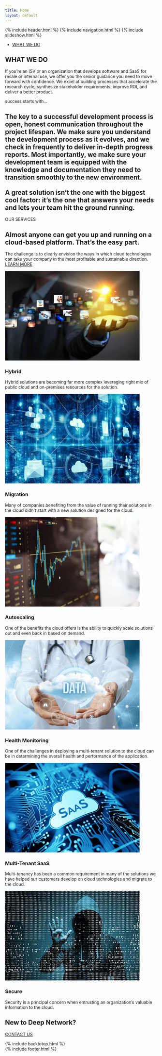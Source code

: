 ```yaml
---
title: Home
layout: default
---
```

{% include header.html %}
{% include navigation.html %}
{% include slideshow.html %}

<div id="hosting-prices" class="section-wrap t3-content-tabs">
    <div class="container">
        <ul class="nav nav-tabs" id="tab94">
            <li>
                <a data-toggle="tab" href="#module-94">WHAT WE DO</a>
            </li>
        </ul>
        <div class="tab-content">
            <div class="tab-pane  fade in" id="module-94">
                <div class="acm-features style-2 ">
                    <div class="features-content features-content-center">
                        <div class="row">
                            <div class="features-item ">
                                <h2>WHAT WE DO</h2>
                                <p>If you’re an ISV or an organization that develops software and SaaS for
                                    resale or internal use, we offer you the senior guidance you need to move
                                    forward with confidence. We excel at building processes that accelerate the
                                    research cycle, synthesize stakeholder requirements, improve ROI, and
                                    deliver a better product.</p>
                            </div>
                        </div>
                    </div>
                </div>
            </div>
        </div>
        <script type="text/javascript">
            jQuery(document).ready(function () {
                jQuery("#tab94 a:first").tab("show")
            });
        </script>
    </div>
</div>
<div class="section-wrap t3-content-bottom ">
    <div class="acm-testimonial style-2 bg-image"
        style="background-image: url(images/success-starts-with.jpg);">
        <div class="container">
            <div class="row">
                <div class="col-xs-12 col-md-6 pull-right">
                    <div class="testimonial-showcase-item">
                        <div class="label-small">success starts with...</div>
                        <h2 class="testimonial-showcase-intro">The key to a successful development process is
                            open, honest communication throughout the project lifespan. We make sure you
                            understand the development process as it evolves, and we check in frequently to
                            deliver in-depth progress reports. Most importantly, we make sure your development
                            team is equipped with the knowledge and documentation they need to transition
                            smoothly to the new environment.<br /><br />A great solution isn’t the one with the
                            biggest cool factor: it’s the one that answers your needs and lets your team hit the
                            ground running.</h2>
                    </div>
                </div>
            </div>
        </div>
    </div>
    <div class="acm-features style-1">
        <div class="container">
            <div class="row">
                <div class="col-md-4 col-lg-3">
                    <div class="features-intro">
                        <div class="label-small">
                            OUR SERVICES
                        </div>
                        <h2 class="acm-features-title">
                            Almost anyone can get you up and running on a cloud-based platform. That’s the easy
                            part.
                        </h2>
                        <p class="acm-features-intro">
                            The challenge is to clearly envision the ways in which cloud technologies can take
                            your company in the most profitable and sustainable direction.<br />
                            <a class="btn btn-primary btn-rounded btn-border" href="our-services.html">LEARN
                                MORE</a>
                        </p>
                    </div>
                </div>
                <div class="col-md-8 col-lg-9">
                    <div id="acm-feature-93" class="acm-feature-slide">
                        <div class="owl-carousel owl-theme">
                            <div class="features-item col">
                                <div class="features-item-inner">
                                    <div class="features-img">
                                        <img src="images/hybrid-solutions.jpg" alt="" />
                                    </div>
                                    <h3>Hybrid</h3>
                                    <p>Hybrid solutions are becoming far more complex leveraging right mix of
                                        public cloud and on-premises resources for the solution.</p>
                                </div>
                            </div>
                            <div class="features-item col">
                                <div class="features-item-inner">
                                    <div class="features-img">
                                        <img src="images/migration.jpg" alt="" />
                                    </div>
                                    <h3>Migration</h3>
                                    <p>Many of companies benefiting from the value of running their solutions in
                                        the cloud didn't start with a new solution designed for the cloud.</p>
                                </div>
                            </div>
                            <div class="features-item col">
                                <div class="features-item-inner">
                                    <div class="features-img">
                                        <img src="images/autoscaling.jpg" alt="" />
                                    </div>
                                    <h3>Autoscaling</h3>
                                    <p>One of the benefits the cloud offers is the ability to quickly scale
                                        solutions out and even back in based on demand.</p>
                                </div>
                            </div>
                            <div class="features-item col">
                                <div class="features-item-inner">
                                    <div class="features-img">
                                        <img src="images/health-monitoring.jpg" alt="" />
                                    </div>
                                    <h3>Health Monitoring</h3>
                                    <p>One of the challenges in deploying a multi-tenant solution to the cloud
                                        can be in determining the overall health and performance of the
                                        application.</p>
                                </div>
                            </div>
                            <div class="features-item col">
                                <div class="features-item-inner">
                                    <div class="features-img">
                                        <img src="images/multi-tenant-saas.jpg" alt="" />
                                    </div>
                                    <h3>Multi-Tenant SaaS</h3>
                                    <p>Multi-tenancy has been a common requirement in many of the solutions we
                                        have helped our customers develop on cloud technologies and migrate to
                                        the cloud.</p>
                                </div>
                            </div>
                            <div class="features-item col">
                                <div class="features-item-inner">
                                    <div class="features-img">
                                        <img src="images/security.jpg" alt="" />
                                    </div>
                                    <h3>Secure</h3>
                                    <p>Security is a principal concern when entrusting an organization’s
                                        valuable information to the cloud.</p>
                                </div>
                            </div>
                        </div>
                    </div>
                </div>
            </div>
        </div>
    </div>
    <script>
        (function ($) {
            jQuery(document).ready(function ($) {
                $("#acm-feature-93 .owl-carousel").owlCarousel({
                    addClassActive: true,
                    items: 2,
                    itemsDesktop: [
                        1199, 2
                    ],
                    itemsDesktopSmall: [
                        979, 2
                    ],
                    itemsTablet: [
                        768, 2
                    ],
                    itemsTabletSmall: false,
                    itemsMobile: [
                        479, 1
                    ],
                    itemsScaleUp: true,
                    navigation: true,
                    navigationText: [
                        "<i class='fa fa-angle-left'></i>", "<i class='fa fa-angle-right'></i>"
                    ],
                    pagination: false,
                    paginationNumbers: false,
                    autoPlay: false
                });
            });
        })(jQuery);
    </script>
    <div class="acm-cta style-1" style="background-image: url(images/bg-cta.jpg);">
        <div class="container">
            <div class="cta-content">
                <h2>New to Deep Network?</h2>
                <a href="contact-us.html" class="btn btn-default">
                    CONTACT US
                </a>
            </div>
        </div>
    </div>
</div>

{% include backtotop.html %}      
{% include footer.html %}